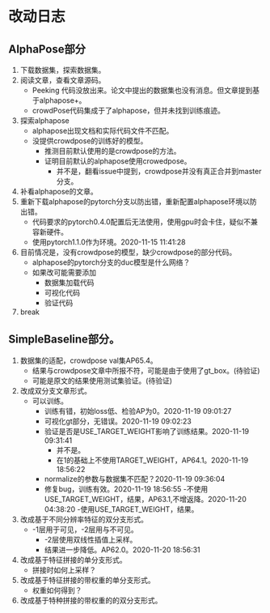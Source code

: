 # 改动日志
## AlphaPose部分
1. 下载数据集，探索数据集。
2. 阅读文章，查看文章源码。
    - Peeking 代码没放出来。论文中提出的数据集也没有消息。但文章提到基于alphapose+。  
	- crowdPose代码集成于了alphapose，但并未找到训练痕迹。
3. 探索alphapose
	- alphapose出现文档和实际代码文件不匹配。
	- 没提供crowdpose的训练好的模型。
		- 推测目前默认使用的是crowdpose的方法。
		- 证明目前默认的alphapose使用crowedpose。
		    - 并不是，翻看issue中提到，crowdpose并没有真正合并到master分支。
4. 补看alphapose的文章。
5. 重新下载alphapose的pytorch分支以防出错，重新配置alphapose环境以防出错。
	- 代码要求的pytorch0.4.0配置后无法使用，使用gpu时会卡住，疑似不兼容新硬件。
	- 使用pytorch1.1.0作为环境。2020-11-15 11:41:28
6. 目前情况是，没有crowdpose的模型，缺少crowdpose的部分代码。
	- alphapose的pytorch分支的duc模型是什么网络？
	- 如果改可能需要添加
		- 数据集加载代码
		- 可视化代码
		- 验证代码
7. break
## SimpleBaseline部分。

1. 数据集的适配，crowdpose val集AP65.4。
	- 结果与crowdpose文章中所报不符，可能是由于使用了gt_box。(待验证)
	- 可能是原文的结果使用测试集验证。(待验证)
2. 改成双分支文章形式。
	- 可以训练。
		- 训练有错，初始loss低、检验AP为0。2020-11-19 09:01:27
		- 可视化gt部分，无错误。2020-11-19 09:02:23
		- 验证是否是USE_TARGET_WEIGHT影响了训练结果。2020-11-19 09:31:41
			- 并不是。
			- 在1的基础上不使用TARGET_WEIGHT，AP64.1。2020-11-19 18:56:22
		- normalize的参数与数据集不匹配？2020-11-19 09:36:04
		- 修复bug，训练有效。2020-11-19 18:56:55
	-不使用USE_TARGET_WEIGHT，结果，AP63.1,不增返降。2020-11-20 04:38:20
	-使用USE_TARGET_WEIGHT，结果。
3. 改成基于不同分辨率特征的双分支形式。
	- -1层用于可见，-2层用与不可见。
		- -2层使用双线性插值上采样。
		- 结果进一步降低。AP62.0。2020-11-20 18:56:31
4. 改成基于特征拼接的单分支形式。
	- 拼接时如何上采样？
5. 改成基于特征拼接的带权重的单分支形式。
	- 权重如何得到？
6. 改成基于特种拼接的带权重的的双分支形式。

